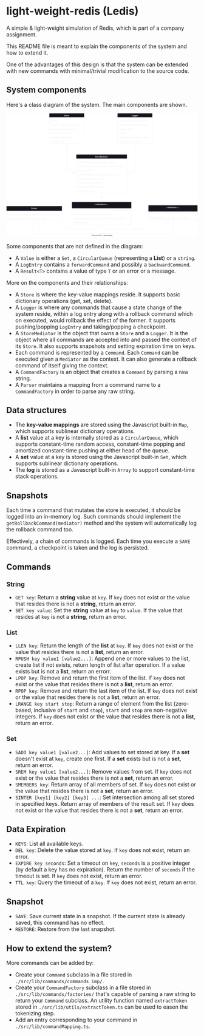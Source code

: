 # light-weight-redis (Ledis)

A simple & light-weight simulation of Redis, which is part of a company assignment.

This README file is meant to explain the components of the system and how to extend it.

One of the advantages of this design is that the system can be extended with new commands with minimal/trivial modification to the source code.

## System components

Here's a class diagram of the system. The main components are shown.

![main components of the system and their relationships](./docs/class_diagram.svg)

Some components that are not defined in the diagram:

- A `Value` is either a `Set`, a `CircularQueue` (representing a **List**) or a `string`.
- A `LogEntry` contains a `forwardCommand` and possibly a `backwardCommand`.
- A `Result<T>` contains a value of type `T` or an error or a message.

More on the components and their relationships:

- A `Store` is where the key-value mappings reside. It supports basic dictionary operations (get, set, delete).
- A `Logger` is where any commands that cause a state change of the system reside, within a log entry along with a rollback command which on executed, would rollback the effect of the former. It supports pushing/popping `LogEntry` and taking/popping a checkpoint.
- A `StoreMediator` is the object that owns a `Store` and a `Logger`. It is the object where all commands are accepted into and passed the context of its `Store`. It also supports snapshots and setting expiration time on keys.
- Each command is represented by a `Command`. Each `Command` can be executed given a `Mediator` as the context. It can also generate a rollback command of itself giving the context.
- A `CommandFactory` is an object that creates a `Command` by parsing a raw string.
- A `Parser` maintains a mapping from a command name to a `CommandFactory` in order to parse any raw string.

## Data structures

- The **key-value mappings** are stored using the Javascript built-in `Map`, which supports sublinear dictionary operations.
- A **list** value at a key is internally stored as a `CircularQueue`, which supports constant-time random access, constant-time popping and amortized constant-time pushing at either head of the queue.
- A **set** value at a key is stored using the Javascript built-in `Set`, which supports sublinear dictionary operations.
- The **log** is stored as a Javascript built-in `Array` to support constant-time stack operations.

## Snapshots

Each time a command that mutates the store is executed, it should be logged into an in-memory log. Such commands should implement the `getRollbackCommand(mediator)` method and the system will automatically log the rollback command too.

Effectively, a chain of commands is logged. Each time you execute a `SAVE` command, a checkpoint is taken and the log is persisted.

## Commands

### String

- `GET key`: Return a **string** value at `key`. If `key` does not exist or the value that resides there is not a **string**, return an error.
- `SET key value`: Set the **string** value at `key` to `value`. If the value that resides at `key` is not a **string**, return an error.

### List

- `LLEN key`: Return the length of the **list** at `key`. If `key` does not exist or the value that resides there is not a **list**, return an error.
- `RPUSH key value1 [value2...]`: Append one or more values to the list, create list if not exists, return length of list after operation. If a value exists but is not a **list**, return an errorr.
- `LPOP key`: Remove and return the first item of the list. If `key` does not exist or the value that resides there is not a **list**, return an error.
- `RPOP key`: Remove and return the last item of the list. If `key` does not exist or the value that resides there is not a **list**, return an error.
- `LRANGE key start stop`: Return a range of element from the list (zero-based, inclusive of `start` and `stop`), `start` and `stop` are non-negative integers. If `key` does not exist or the value that resides there is not a **list**, return an error.

### Set

- `SADD key value1 [value2...]`: Add values to set stored at key. If a **set** doesn't exist at `key`, create one first. If a **set** exists but is not a **set**, return an error.
- `SREM key value1 [value2...]`: Remove values from set. If `key` does not exist or the value that resides there is not a **set**, return an error.
- `SMEMBERS key`: Return array of all members of set. If `key` does not exist or the value that resides there is not a **set**, return an error.
- `SINTER [key1] [key2] [key3] ...`: Set intersection among all set stored in specified keys. Return array of members of the result set. If `key` does not exist or the value that resides there is not a **set**, return an error.

## Data Expiration

- `KEYS`: List all available keys.
- `DEL key`: Delete the value stored at `key`. If `key` does not exist, return an error.
- `EXPIRE key seconds`: Set a timeout on `key`, `seconds` is a positive integer (by default a key has no expiration). Return the number of `seconds` if the timeout is set. If `key` does not exist, return an error.
- `TTL key`: Query the timeout of a `key`. If `key` does not exist, return an error.

## Snapshot

- `SAVE`: Save current state in a snapshot. If the current state is already saved, this command has no effect.
- `RESTORE`: Restore from the last snapshot.

## How to extend the system?

More commands can be added by:

- Create your `Command` subclass in a file stored in `./src/lib/commands/commands_imp/`.
- Create your `CommandFactory` subclass in a file stored in `./src/lib/commands/factories/` that's capable of parsing a raw string to return your `Command` subclass. An utility function named `extractToken` stored in `./src/lib/utils/extractToken.ts` can be used to easen the tokenizing step.
- Add an entry corresponding to your command in `./src/lib/commandMapping.ts`.
